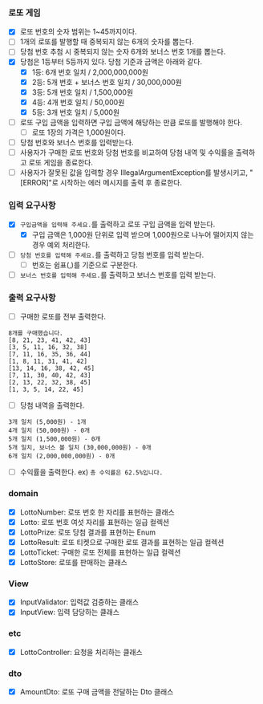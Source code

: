 ### 로또 게임

- [x]  로또 번호의 숫자 범위는 1~45까지이다.
- [ ]  1개의 로또를 발행할 때 중복되지 않는 6개의 숫자를 뽑는다.
- [ ]  당첨 번호 추첨 시 중복되지 않는 숫자 6개와 보너스 번호 1개를 뽑는다.
- [x]  당첨은 1등부터 5등까지 있다. 당첨 기준과 금액은 아래와 같다.
    - [x]  1등: 6개 번호 일치 / 2,000,000,000원
    - [x]  2등: 5개 번호 + 보너스 번호 일치 / 30,000,000원
    - [x]  3등: 5개 번호 일치 / 1,500,000원
    - [x]  4등: 4개 번호 일치 / 50,000원
    - [x]  5등: 3개 번호 일치 / 5,000원
- [ ]  로또 구입 금액을 입력하면 구입 금액에 해당하는 만큼 로또를 발행해야 한다.
    - [ ]  로또 1장의 가격은 1,000원이다.
- [ ]  당첨 번호와 보너스 번호를 입력받는다.
- [ ]  사용자가 구매한 로또 번호와 당첨 번호를 비교하여 당첨 내역 및 수익률을 출력하고 로또 게임을 종료한다.
- [ ]  사용자가 잘못된 값을 입력할 경우 IllegalArgumentException를 발생시키고, "[ERROR]"로 시작하는 에러 메시지를 출력 후 종료한다.

### 입력 요구사항

- [x]  `구입금액을 입력해 주세요.`를 출력하고 로또 구입 금액을 입력 받는다.
    - [x]  구입 금액은 1,000원 단위로 입력 받으며 1,000원으로 나누어 떨어지지 않는 경우 예외 처리한다.
- [ ]  `당첨 번호를 입력해 주세요.`를 출력하고 당첨 번호를 입력 받는다.
    - [ ]  번호는 쉼표(,)를 기준으로 구분한다.
- [ ]  `보너스 번호를 입력해 주세요.`를 출력하고 보너스 번호를 입력 받는다.

### 출력 요구사항

- [ ]  구매한 로또를 전부 출력한다.

```
8개를 구매했습니다.
[8, 21, 23, 41, 42, 43] 
[3, 5, 11, 16, 32, 38] 
[7, 11, 16, 35, 36, 44] 
[1, 8, 11, 31, 41, 42] 
[13, 14, 16, 38, 42, 45] 
[7, 11, 30, 40, 42, 43] 
[2, 13, 22, 32, 38, 45] 
[1, 3, 5, 14, 22, 45]
```

- [ ]  당첨 내역을 출력한다.

```
3개 일치 (5,000원) - 1개
4개 일치 (50,000원) - 0개
5개 일치 (1,500,000원) - 0개
5개 일치, 보너스 볼 일치 (30,000,000원) - 0개
6개 일치 (2,000,000,000원) - 0개
```

- [ ]  수익률을 출력한다. ex) `총 수익률은 62.5%입니다.`

### domain

- [x]  LottoNumber: 로또 번호 한 자리를 표현하는 클래스
- [x]  Lotto: 로또 번호 여섯 자리를 표현하는 일급 컬렉션
- [x]  LottoPrize: 로또 당첨 결과를 표현하는 Enum
- [x]  LottoResult: 로또 티켓으로 구매한 로또 결과를 표현하는 일급 컬렉션
- [x]  LottoTicket: 구매한 로또 전체를 표현하는 일급 컬렉션
- [x]  LottoStore: 로또를 판매하는 클래스

### View

- [x]  InputValidator: 입력값 검증하는 클래스
- [x]  InputView: 입력 담당하는 클래스

### etc

- [x]  LottoController: 요청을 처리하는 클래스

### dto

- [x]  AmountDto: 로또 구매 금액을 전달하는 Dto 클래스
